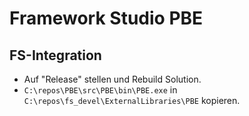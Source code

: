 # Framework Studio PBE

## FS-Integration

* Auf "Release" stellen und Rebuild Solution.
* ``C:\repos\PBE\src\PBE\bin\PBE.exe`` in ``C:\repos\fs_devel\ExternalLibraries\PBE`` kopieren.
